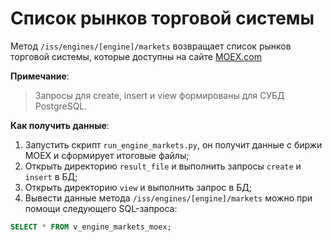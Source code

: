 # Список рынков торговой системы

Метод ```/iss/engines/[engine]/markets``` возвращает список рынков торговой системы, которые доступны на сайте [MOEX.com](https://iss.moex.com/iss/reference/42)

**Примечание**:
> Запросы для create, insert и view формированы для СУБД PostgreSQL.

**Как получить данные**:
1. Запустить скрипт ```run_engine_markets.py```, он получит данные с биржи MOEX и сформирует итоговые файлы;
2. Открыть директорию ```result_file``` и выполнить запросы ```create``` и ```insert``` в БД;
3. Открыть директорию ```view``` и выполнить запрос в БД;
4. Вывести данные метода ```/iss/engines/[engine]/markets``` можно при помощи следующего SQL-запроса:
```sql
SELECT * FROM v_engine_markets_moex;
```